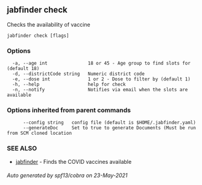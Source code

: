 ## jabfinder check

Checks the availability of vaccine

```
jabfinder check [flags]
```

### Options

```
  -a, --age int               18 or 45 - Age group to find slots for (default 18)
  -d, --districtCode string   Numeric district code
  -e, --dose int              1 or 2 - Dose to filter by (default 1)
  -h, --help                  help for check
  -n, --notify                Notifies via email when the slots are available
```

### Options inherited from parent commands

```
      --config string   config file (default is $HOME/.jabfinder.yaml)
      --generateDoc     Set to true to generate Documents (Must be run from SCM cloned location
```

### SEE ALSO

* [jabfinder](jabfinder.md)	 - Finds the COVID vaccines available

###### Auto generated by spf13/cobra on 23-May-2021

